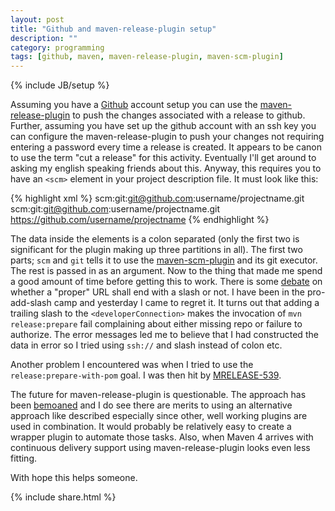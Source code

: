```yaml
---
layout: post
title: "Github and maven-release-plugin setup"
description: ""
category: programming
tags: [github, maven, maven-release-plugin, maven-scm-plugin]
---
```

{% include JB/setup %}

Assuming you have a [Github](http://github.com) account setup you can use the [maven-release-plugin](http://maven.apache.org/maven-release/maven-release-plugin/) to push the changes associated with a release to github.
Further, assuming you have set up the github account with an ssh key you can configure the maven-release-plugin to push your changes not requiring entering a password every time a release is created.
It appears to be canon to use the term "cut a release" for this activity.
Eventually I'll get around to asking my english speaking friends about this.
Anyway, this requires you to have an `<scm>` element in your project description file.
It must look like this:

{% highlight xml  %}
<scm>
  <connection>scm:git:git@github.com:username/projectname.git</connection>
  <developerConnection>scm:git:git@github.com:username/projectname.git</developerConnection>
  <url>https://github.com/username/projectname</url>
</scm>
{% endhighlight  %}

The data inside the elements is a colon separated (only the first two is significant for the plugin making up three partitions in all).
The first two parts; `scm` and `git` tells it to use the [maven-scm-plugin](https://maven.apache.org/scm/maven-scm-plugin/) and its git executor.
The rest is passed in as an argument.
Now to the thing that made me spend a good amount of time before getting this to work.
There is some [debate](http://stackoverflow.com/questions/5948659/trailing-slash-in-urls-which-style-is-preferred) on whether a "proper" URL shall end with a slash or not.
I have been in the pro-add-slash camp and yesterday I came to regret it.
It turns out that adding a trailing slash to the `<developerConnection>` makes the invocation of `mvn release:prepare` fail complaining about either missing repo or failure to authorize.
The error messages led me to believe that I had constructed the data in error so I tried using `ssh://` and slash instead of colon etc.

Another problem I encountered was when I tried to use the `release:prepare-with-pom` goal.
I was then hit by [MRELEASE-539](http://jira.codehaus.org/browse/MRELEASE-539).

The future for maven-release-plugin is questionable.
The approach has been [bemoaned](http://axelfontaine.com/blog/final-nail.html) and I do see there are merits to using an alternative approach like described especially since other, well working plugins are used in combination.
It would probably be relatively easy to create a wrapper plugin to automate those tasks.
Also, when Maven 4 arrives with continuous delivery support using maven-release-plugin looks even less fitting.

With hope this helps someone.

{% include share.html %}
